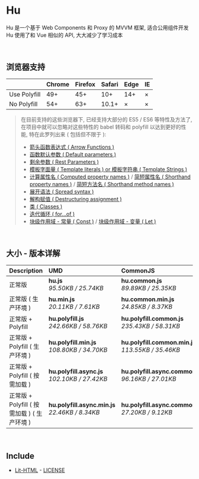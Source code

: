 # Hu
Hu 是一个基于 Web Components 和 Proxy 的 MVVM 框架, 适合公用组件开发<br>
Hu 使用了和 Vue 相似的 API, 大大减少了学习成本

<br>

## 浏览器支持

|              | Chrome | Firefox | Safari | Edge | IE |
| :-           | :-     | :-      | :-     | :-   | :- |
| Use Polyfill | 49+    | 45+     | 10+    | 14+  | ×  |
| No Polyfill  | 54+    | 63+     | 10.1+  | ×    | ×  |

> 在目前支持的这些浏览器下, 已经支持大部分的 ES5 / ES6 等特性及方法了,<br>
> 在项目中就可以忽略对这些特性的 babel 转码和 polyfill 以达到更好的性能, 特在此罗列出来 ( 包括但不限于 ): <br>
  > - [箭头函数表达式 ( Arrow Functions )](https://developer.mozilla.org/zh-CN/docs/Web/JavaScript/Reference/Functions/Arrow_functions)
  > - [函数默认参数 ( Default parameters )](https://developer.mozilla.org/zh-CN/docs/Web/JavaScript/Reference/Functions/Default_parameters)
  > - [剩余参数 ( Rest Parameters )](https://developer.mozilla.org/zh-CN/docs/Web/JavaScript/Reference/Functions/Rest_parameters)
  > - [模板字面量 ( Template literals ) or 模板字符串 ( Template Strings )](https://developer.mozilla.org/zh-CN/docs/Web/JavaScript/Reference/template_strings)
  > - [计算属性名 ( Computed property names )](https://developer.mozilla.org/zh-CN/docs/Web/JavaScript/Reference/Operators/Object_initializer#计算属性名) / [简短属性名 ( Shorthand property names )](https://developer.mozilla.org/zh-CN/docs/Web/JavaScript/Reference/Operators/Object_initializer#属性定义) / [简短方法名 ( Shorthand method names )](https://developer.mozilla.org/zh-CN/docs/Web/JavaScript/Reference/Operators/Object_initializer#方法定义)
  > - [展开语法 ( Spread syntax )](https://developer.mozilla.org/zh-CN/docs/Web/JavaScript/Reference/Operators/Spread_syntax)
  > - [解构赋值 ( Destructuring assignment )](https://developer.mozilla.org/zh-CN/docs/Web/JavaScript/Reference/Operators/Destructuring_assignment)
  > - [类 ( Classes )](https://developer.mozilla.org/zh-CN/docs/Web/JavaScript/Reference/Classes)
  > - [迭代循环 ( for...of )](https://developer.mozilla.org/zh-CN/docs/Web/JavaScript/Reference/Statements/for...of)
  > - [块级作用域 - 常量 ( Const )](https://developer.mozilla.org/zh-CN/docs/Web/JavaScript/Reference/Statements/const) / [块级作用域 - 变量 ( Let )](https://developer.mozilla.org/zh-CN/docs/Web/JavaScript/Reference/Statements/let)

<br>

## 大小 - 版本详解
| Description | UMD | CommonJS | ES Module |
| :- | :- | :- | :- |
| 正常版 | **hu.js**<br>*95.50KB / 25.74KB* | **hu.common.js**<br>*89.89KB / 25.35KB* | **hu.esm.js**<br>*89.87KB / 25.33KB* |
| 正常版 ( 生产环境 ) | **hu.min.js**<br>*20.11KB / 7.61KB* | **hu.common.min.js**<br>*24.85KB / 8.37KB* | **hu.esm.min.js**<br>*19.94KB / 7.53KB* |
| 正常版 + Polyfill | **hu.polyfill.js**<br>*242.66KB / 58.76KB* | **hu.polyfill.common.js**<br>*235.43KB / 58.31KB* | **hu.polyfill.esm.js**<br>*235.42KB / 58.29KB* |
| 正常版 + Polyfill ( 生产环境 ) | **hu.polyfill.min.js**<br>*108.80KB / 34.70KB* | **hu.polyfill.common.min.js**<br>*113.55KB / 35.46KB* | **hu.polyfill.esm.min.js**<br>*108.63KB / 34.64KB* |
| 正常版 + Polyfill ( 按需加载 ) | **hu.polyfill.async.js**<br>*102.10KB / 27.42KB* | **hu.polyfill.async.common.js**<br>*96.16KB / 27.01KB* | **hu.polyfill.async.esm.js**<br>*96.15KB / 27.00KB* |
| 正常版 + Polyfill ( 按需加载 ) ( 生产环境 ) | **hu.polyfill.async.min.js**<br>*22.46KB / 8.34KB* | **hu.polyfill.async.common.min.js**<br>*27.20KB / 9.12KB* | **hu.polyfill.async.esm.min.js**<br>*22.29KB / 8.27KB* |

<br>

## Include
  - [Lit-HTML](https://github.com/Polymer/lit-html) \- [LICENSE](https://github.com/Polymer/lit-html/blob/master/LICENSE)